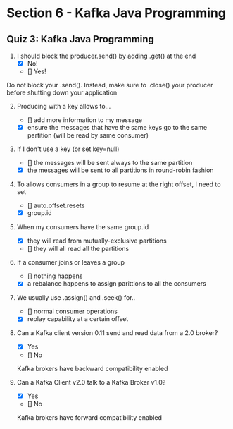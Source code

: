 # Section 6 - Kafka Java Programming

## Quiz 3: Kafka Java Programming

1. I should block the producer.send() by adding .get() at the end
   - [x] No!
   - [] Yes!

Do not block your .send(). Instead, make sure to .close() your producer before shutting down your application

2. Producing with a key allows to...
   - [] add more information to my message
   - [x] ensure the messages that have the same keys go to the same partition (will be read by same consumer)

3. If I don't use a key (or set key=null)
   - [] the messages will be sent always to the same partition
   - [x] the messages will be sent to all partitions in round-robin fashion

4. To allows consumers in a group to resume at the right offset, I need to set
   - [] auto.offset.resets
   - [x] group.id

5. When my consumers have the same group.id
   - [x] they will read from mutually-exclusive partitions
   - [] they will all read all the partitions 

6. If a consumer joins or leaves a group
   - [] nothing happens 
   - [x] a rebalance happens to assign parittions to all the consumers

7. We usually use .assign() and .seek()  for..
   - [] normal consumer operations
   - [x] replay capability at a certain offset

8. Can a Kafka client version 0.11 send and read data from a 2.0 broker?
   - [x] Yes
   - [] No

   Kafka brokers have backward compatibility enabled

9. Can a Kafka Client v2.0 talk to a Kafka Broker v1.0?
   - [x] Yes 
   - [] No

   Kafka brokers have forward compatibility enabled

